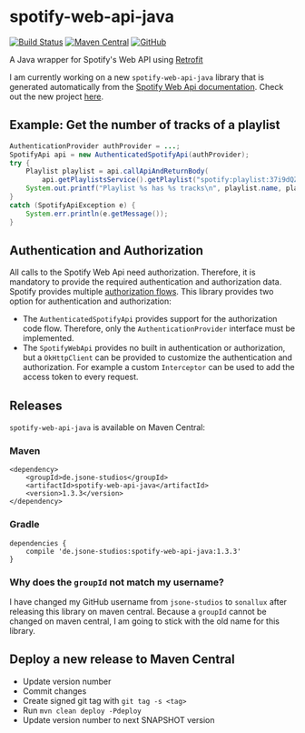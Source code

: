 # spotify-web-api-java

[![Build Status](https://travis-ci.com/sonallux/spotify-web-api-java.svg?branch=master)](https://travis-ci.com/sonallux/spotify-web-api-java)
[![Maven Central](https://img.shields.io/maven-central/v/de.jsone-studios/spotify-web-api-java)](https://search.maven.org/search?q=g:%22de.jsone-studios%22%20AND%20a:%22spotify-web-api-java%22)
[![GitHub](https://img.shields.io/github/license/sonallux/spotify-web-api-java)](https://github.com/sonallux/spotify-web-api-java/blob/master/LICENSE)

A Java wrapper for Spotify's Web API using [Retrofit](http://square.github.io/retrofit/)

I am currently working on a new `spotify-web-api-java` library that is generated automatically from the [Spotify Web Api documentation](https://developer.spotify.com/documentation/web-api/reference-beta). Check out the new project [here](https://github.com/sonallux/spotify-web-api).

## Example: Get the number of tracks of a playlist
````java
AuthenticationProvider authProvider = ...;
SpotifyApi api = new AuthenticatedSpotifyApi(authProvider);
try {
    Playlist playlist = api.callApiAndReturnBody(
        api.getPlaylistsService().getPlaylist("spotify:playlist:37i9dQZEVXbMDoHDwVN2tF"));
    System.out.printf("Playlist %s has %s tracks\n", playlist.name, playlist.tracks.total);
}
catch (SpotifyApiException e) {
    System.err.println(e.getMessage());
}
````

## Authentication and Authorization
All calls to the Spotify Web Api need authorization. Therefore, it is mandatory to provide the required authentication 
and authorization data. Spotify provides multiple [authorization flows](https://developer.spotify.com/documentation/general/guides/authorization-guide/).
This library provides two option for authentication and authorization:
- The `AuthenticatedSpotifyApi` provides support for the authorization code flow. Therefore, only the 
`AuthenticationProvider` interface must be implemented.
- The `SpotifyWebApi` provides no built in authentication or authorization, but a `OkHttpClient` can be provided 
to customize the authentication and authorization. For example a custom `Interceptor`
can be used to add the access token to every request.

## Releases
`spotify-web-api-java` is available on Maven Central:

### Maven
```
<dependency>
    <groupId>de.jsone-studios</groupId>
    <artifactId>spotify-web-api-java</artifactId>
    <version>1.3.3</version>
</dependency>
```

### Gradle
```
dependencies {
    compile 'de.jsone-studios:spotify-web-api-java:1.3.3'
}    
```

### Why does the `groupId` not match my username?
I have changed my GitHub username from `jsone-studios` to `sonallux` after releasing this library on maven central.
Because a `groupId` cannot be changed on maven central, I am going to stick with the old name for this library.

## Deploy a new release to Maven Central
- Update version number
- Commit changes
- Create signed git tag with `git tag -s <tag>`
- Run `mvn clean deploy -Pdeploy`
- Update version number to next SNAPSHOT version
